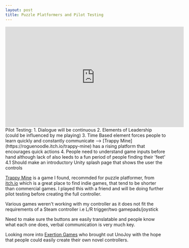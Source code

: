 ```yaml
---
layout: post
title: Puzzle Platformers and Pilot Testing
---
```


<iframe width="560" height="315" src="https://www.youtube.com/embed/KPlaVodU6r0" frameborder="0" allowfullscreen></iframe>
Pilot Testing:
1. Dialogue will be continuous
2. Elements of Leadership (could be influenced by me playing)
3. Time Based element forces people to learn quickly and constantly communicate --> [Trappy Mine](https://roguenoodle.itch.io/trappy-mine) has a rising platform that encourages quick actions 
4. People need to understand game inputs before hand although lack of also leeds to a fun period of people finding their 'feet'
4.1 Should make an introductory Unity splash page that shows the user the controls

[Trappy Mine](https://roguenoodle.itch.io/trappy-mine) is a game I found, recommded for puzzle platformer, from [itch.io](https://itch.io/) which is a great place to find indie games, that tend to be shorter than commercial games. I played this with a friend and will be doing further pilot testing before creating the full controller.

Various games weren't working with my controller as it does not fit the requirements of a Steam controller i.e L/R trigger/two gamepads/joystick

Need to make sure the buttons are easily translatable and people know what each one does, verbal communication is very much key.

Looking more into [Exertion Games](http://exertiongameslab.org/projects/unojoy) who brought out UnoJoy with the hope that people could easily create their own novel controllers.

